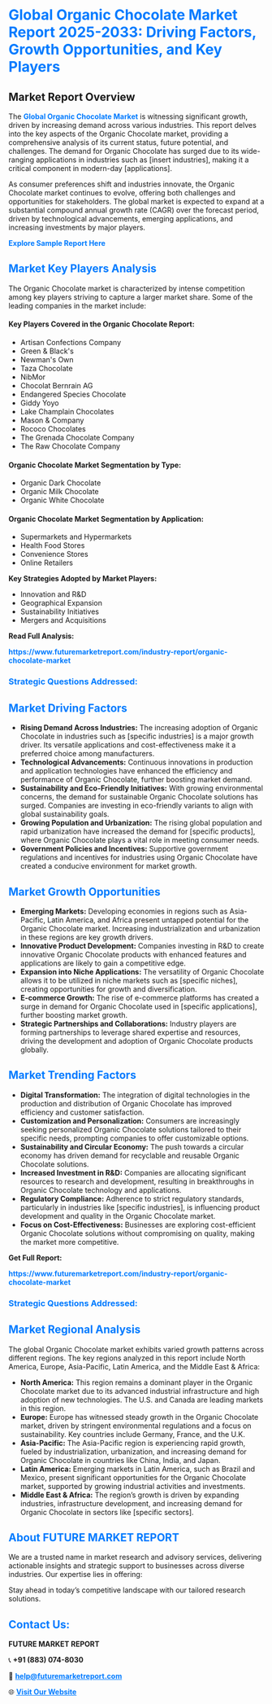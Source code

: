 <h1 style="color: #007BFF;">Global Organic Chocolate Market Report 2025-2033: Driving Factors, Growth Opportunities, and Key Players</h1>

<section id="overview">
<h2>Market Report Overview</h2>
<p>The <a href="https://www.futuremarketreport.com/industry-report/organic-chocolate-market" style="color: #007BFF; text-decoration: none;"><strong>Global Organic Chocolate Market</strong></a> is witnessing significant growth, driven by increasing demand across various industries. This report delves into the key aspects of the Organic Chocolate market, providing a comprehensive analysis of its current status, future potential, and challenges. The demand for Organic Chocolate has surged due to its wide-ranging applications in industries such as [insert industries], making it a critical component in modern-day [applications].</p>
<p>As consumer preferences shift and industries innovate, the Organic Chocolate market continues to evolve, offering both challenges and opportunities for stakeholders. The global market is expected to expand at a substantial compound annual growth rate (CAGR) over the forecast period, driven by technological advancements, emerging applications, and increasing investments by major players.</p>
</section>

<section id="overview">
<p><a href="https://www.futuremarketreport.com/request-sample/reportId=51729" style="color: #007BFF; text-decoration: none;"><strong>Explore Sample Report Here</strong></a></p>
</section>

<section id="key-players">
<h2 style="color: #007BFF;">Market Key Players Analysis</h2>
<p>The Organic Chocolate market is characterized by intense competition among key players striving to capture a larger market share. Some of the leading companies in the market include:</p>
<h4>Key Players Covered in the Organic Chocolate Report:</h4>
<ul><li>Artisan Confections Company</li><li>Green &amp; Black&#039;s</li><li>Newman&#039;s Own</li><li>Taza Chocolate</li><li>NibMor</li><li>Chocolat Bernrain AG</li><li>Endangered Species Chocolate</li><li>Giddy Yoyo</li><li>Lake Champlain Chocolates</li><li>Mason &amp; Company</li><li>Rococo Chocolates</li><li>The Grenada Chocolate Company</li><li>The Raw Chocolate Company</li></ul>
<h4>Organic Chocolate Market Segmentation by Type:</h4>
<ul><li>Organic Dark Chocolate</li><li>Organic Milk Chocolate</li><li>Organic White Chocolate</li></ul>

<h4>Organic Chocolate Market Segmentation by Application:</h4>
<ul><li>Supermarkets and Hypermarkets</li><li>Health Food Stores</li><li>Convenience Stores</li><li>Online Retailers</li></ul>
<p><strong>Key Strategies Adopted by Market Players:</strong></p>
<ul>
<li>Innovation and R&D</li>
<li>Geographical Expansion</li>
<li>Sustainability Initiatives</li>
<li>Mergers and Acquisitions</li>
</ul>
</section>

<section>
<p><strong>Read Full Analysis: </strong></p><a href="https://www.futuremarketreport.com/industry-report/organic-chocolate-market" style="color: #007BFF; text-decoration: none;"><strong>https://www.futuremarketreport.com/industry-report/organic-chocolate-market</strong></a>
<h3 style="color: #007BFF;">Strategic Questions Addressed:</h3>
</section>

<section id="driving-factors">
<h2 style="color: #007BFF;">Market Driving Factors</h2>
<ul>
<li><strong>Rising Demand Across Industries:</strong> The increasing adoption of Organic Chocolate in industries such as [specific industries] is a major growth driver. Its versatile applications and cost-effectiveness make it a preferred choice among manufacturers.</li>
<li><strong>Technological Advancements:</strong> Continuous innovations in production and application technologies have enhanced the efficiency and performance of Organic Chocolate, further boosting market demand.</li>
<li><strong>Sustainability and Eco-Friendly Initiatives:</strong> With growing environmental concerns, the demand for sustainable Organic Chocolate solutions has surged. Companies are investing in eco-friendly variants to align with global sustainability goals.</li>
<li><strong>Growing Population and Urbanization:</strong> The rising global population and rapid urbanization have increased the demand for [specific products], where Organic Chocolate plays a vital role in meeting consumer needs.</li>
<li><strong>Government Policies and Incentives:</strong> Supportive government regulations and incentives for industries using Organic Chocolate have created a conducive environment for market growth.</li>
</ul>
</section>

<section id="growth-opportunities">
<h2 style="color: #007BFF;">Market Growth Opportunities</h2>
<ul>
<li><strong>Emerging Markets:</strong> Developing economies in regions such as Asia-Pacific, Latin America, and Africa present untapped potential for the Organic Chocolate market. Increasing industrialization and urbanization in these regions are key growth drivers.</li>
<li><strong>Innovative Product Development:</strong> Companies investing in R&D to create innovative Organic Chocolate products with enhanced features and applications are likely to gain a competitive edge.</li>
<li><strong>Expansion into Niche Applications:</strong> The versatility of Organic Chocolate allows it to be utilized in niche markets such as [specific niches], creating opportunities for growth and diversification.</li>
<li><strong>E-commerce Growth:</strong> The rise of e-commerce platforms has created a surge in demand for Organic Chocolate used in [specific applications], further boosting market growth.</li>
<li><strong>Strategic Partnerships and Collaborations:</strong> Industry players are forming partnerships to leverage shared expertise and resources, driving the development and adoption of Organic Chocolate products globally.</li>
</ul>
</section>

<section id="trending-factors">
<h2 style="color: #007BFF;">Market Trending Factors</h2>
<ul>
<li><strong>Digital Transformation:</strong> The integration of digital technologies in the production and distribution of Organic Chocolate has improved efficiency and customer satisfaction.</li>
<li><strong>Customization and Personalization:</strong> Consumers are increasingly seeking personalized Organic Chocolate solutions tailored to their specific needs, prompting companies to offer customizable options.</li>
<li><strong>Sustainability and Circular Economy:</strong> The push towards a circular economy has driven demand for recyclable and reusable Organic Chocolate solutions.</li>
<li><strong>Increased Investment in R&D:</strong> Companies are allocating significant resources to research and development, resulting in breakthroughs in Organic Chocolate technology and applications.</li>
<li><strong>Regulatory Compliance:</strong> Adherence to strict regulatory standards, particularly in industries like [specific industries], is influencing product development and quality in the Organic Chocolate market.</li>
<li><strong>Focus on Cost-Effectiveness:</strong> Businesses are exploring cost-efficient Organic Chocolate solutions without compromising on quality, making the market more competitive.</li>
</ul>
</section>

<section>
<p><strong>Get Full Report: </strong></p><a href="https://www.futuremarketreport.com/industry-report/organic-chocolate-market" style="color: #007BFF; text-decoration: none;"><strong>https://www.futuremarketreport.com/industry-report/organic-chocolate-market</strong></a>
<h3 style="color: #007BFF;">Strategic Questions Addressed:</h3>
</section>


<section id="regional-analysis">
<h2 style="color: #007BFF;">Market Regional Analysis</h2>
<p>The global Organic Chocolate market exhibits varied growth patterns across different regions. The key regions analyzed in this report include North America, Europe, Asia-Pacific, Latin America, and the Middle East & Africa:</p>
<ul>
<li><strong>North America:</strong> This region remains a dominant player in the Organic Chocolate market due to its advanced industrial infrastructure and high adoption of new technologies. The U.S. and Canada are leading markets in this region.</li>
<li><strong>Europe:</strong> Europe has witnessed steady growth in the Organic Chocolate market, driven by stringent environmental regulations and a focus on sustainability. Key countries include Germany, France, and the U.K.</li>
<li><strong>Asia-Pacific:</strong> The Asia-Pacific region is experiencing rapid growth, fueled by industrialization, urbanization, and increasing demand for Organic Chocolate in countries like China, India, and Japan.</li>
<li><strong>Latin America:</strong> Emerging markets in Latin America, such as Brazil and Mexico, present significant opportunities for the Organic Chocolate market, supported by growing industrial activities and investments.</li>
<li><strong>Middle East & Africa:</strong> The region’s growth is driven by expanding industries, infrastructure development, and increasing demand for Organic Chocolate in sectors like [specific sectors].</li>
</ul>
</section>

<footer>
<h2 style="color: #007BFF;">About FUTURE MARKET REPORT</h2>
<p>We are a trusted name in market research and advisory services, delivering actionable insights and strategic support to businesses across diverse industries. Our expertise lies in offering:</p>

<p>Stay ahead in today’s competitive landscape with our tailored research solutions.</p>

<h2 style="color: #007BFF;">Contact Us:</h2>
<p><strong>FUTURE MARKET REPORT</strong></p>
<p>📞 <strong>+91 (883) 074-8030</strong></p>
<p>📧 <strong><a href="mailto:help@futuremarketreport.com" style="color: #007BFF;">help@futuremarketreport.com</a></strong></p>
<p>🌐 <strong><a href="https://www.futuremarketreport.com/" style="color: #007BFF;">Visit Our Website</a></strong></p>
</footer>